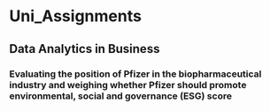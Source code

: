 # Uni_Assignments
## Data Analytics in Business
### Evaluating the position of Pfizer in the biopharmaceutical industry and weighing whether Pfizer should promote environmental, social and governance (ESG) score
